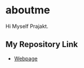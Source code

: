 # aboutme
Hi Myself Prajakt.

## My Repository Link

- [Webpage](https://prajakt-khawase.github.io/aboutme/)


